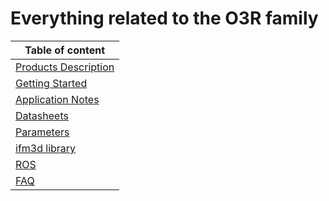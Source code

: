 # Everything related to the O3R family

| Table of content                                                              	|
|-------------------------------------------------------------------------------	|
| [Products Description](ProductsDescription/README.md)                         	|
| [Getting Started](GettingStarted/README.md)                                   	|
| [Application Notes](ApplicationNotes/README.md)                               	|
| [Datasheets](Datasheets/README.md)                                            	|
| [Parameters](Parameters/README.md)                                            	|
| [ifm3d library](https://github.com/ifm/documentation/blob/main/O3R/README.md) 	|
| [ROS](http://www.google.com)                                                  	|
| [FAQ](FAQ/README.md)                                                          	|